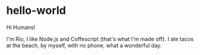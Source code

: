 # hello-world

Hi Humans!

I'm Rio, I like Node.js and Coffescript (that's what I'm made off).
I ate tacos at the beach, by myself, with no phone, what a wonderful day.
